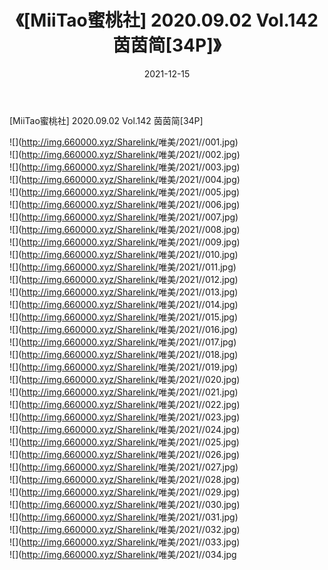 ﻿---
layout: post
title:  《[MiiTao蜜桃社] 2020.09.02 Vol.142 茵茵简[34P]》
date:   2021-12-15
img: http://img.660000.xyz/Sharelink/唯美/2021/[MiiTao蜜桃社] 2020.09.02 Vol.142 茵茵简[34P]/000.jpg
categories: [美女, 清纯, 唯美]
---

[MiiTao蜜桃社] 2020.09.02 Vol.142 茵茵简[34P]

 ![](<a href="http://img.660000.xyz/Sharelink/" target=_blank>http://img.660000.xyz/Sharelink/</a>唯美/2021//001.jpg) <br>![](<a href="http://img.660000.xyz/Sharelink/" target=_blank>http://img.660000.xyz/Sharelink/</a>唯美/2021//002.jpg) <br>![](<a href="http://img.660000.xyz/Sharelink/" target=_blank>http://img.660000.xyz/Sharelink/</a>唯美/2021//003.jpg) <br>![](<a href="http://img.660000.xyz/Sharelink/" target=_blank>http://img.660000.xyz/Sharelink/</a>唯美/2021//004.jpg) <br>![](<a href="http://img.660000.xyz/Sharelink/" target=_blank>http://img.660000.xyz/Sharelink/</a>唯美/2021//005.jpg) <br>![](<a href="http://img.660000.xyz/Sharelink/" target=_blank>http://img.660000.xyz/Sharelink/</a>唯美/2021//006.jpg) <br>![](<a href="http://img.660000.xyz/Sharelink/" target=_blank>http://img.660000.xyz/Sharelink/</a>唯美/2021//007.jpg) <br>![](<a href="http://img.660000.xyz/Sharelink/" target=_blank>http://img.660000.xyz/Sharelink/</a>唯美/2021//008.jpg) <br>![](<a href="http://img.660000.xyz/Sharelink/" target=_blank>http://img.660000.xyz/Sharelink/</a>唯美/2021//009.jpg) <br>![](<a href="http://img.660000.xyz/Sharelink/" target=_blank>http://img.660000.xyz/Sharelink/</a>唯美/2021//010.jpg) <br>![](<a href="http://img.660000.xyz/Sharelink/" target=_blank>http://img.660000.xyz/Sharelink/</a>唯美/2021//011.jpg) <br>![](<a href="http://img.660000.xyz/Sharelink/" target=_blank>http://img.660000.xyz/Sharelink/</a>唯美/2021//012.jpg) <br>![](<a href="http://img.660000.xyz/Sharelink/" target=_blank>http://img.660000.xyz/Sharelink/</a>唯美/2021//013.jpg) <br>![](<a href="http://img.660000.xyz/Sharelink/" target=_blank>http://img.660000.xyz/Sharelink/</a>唯美/2021//014.jpg) <br>![](<a href="http://img.660000.xyz/Sharelink/" target=_blank>http://img.660000.xyz/Sharelink/</a>唯美/2021//015.jpg) <br>![](<a href="http://img.660000.xyz/Sharelink/" target=_blank>http://img.660000.xyz/Sharelink/</a>唯美/2021//016.jpg) <br>![](<a href="http://img.660000.xyz/Sharelink/" target=_blank>http://img.660000.xyz/Sharelink/</a>唯美/2021//017.jpg) <br>![](<a href="http://img.660000.xyz/Sharelink/" target=_blank>http://img.660000.xyz/Sharelink/</a>唯美/2021//018.jpg) <br>![](<a href="http://img.660000.xyz/Sharelink/" target=_blank>http://img.660000.xyz/Sharelink/</a>唯美/2021//019.jpg) <br>![](<a href="http://img.660000.xyz/Sharelink/" target=_blank>http://img.660000.xyz/Sharelink/</a>唯美/2021//020.jpg) <br>![](<a href="http://img.660000.xyz/Sharelink/" target=_blank>http://img.660000.xyz/Sharelink/</a>唯美/2021//021.jpg) <br>![](<a href="http://img.660000.xyz/Sharelink/" target=_blank>http://img.660000.xyz/Sharelink/</a>唯美/2021//022.jpg) <br>![](<a href="http://img.660000.xyz/Sharelink/" target=_blank>http://img.660000.xyz/Sharelink/</a>唯美/2021//023.jpg) <br>![](<a href="http://img.660000.xyz/Sharelink/" target=_blank>http://img.660000.xyz/Sharelink/</a>唯美/2021//024.jpg) <br>![](<a href="http://img.660000.xyz/Sharelink/" target=_blank>http://img.660000.xyz/Sharelink/</a>唯美/2021//025.jpg) <br>![](<a href="http://img.660000.xyz/Sharelink/" target=_blank>http://img.660000.xyz/Sharelink/</a>唯美/2021//026.jpg) <br>![](<a href="http://img.660000.xyz/Sharelink/" target=_blank>http://img.660000.xyz/Sharelink/</a>唯美/2021//027.jpg) <br>![](<a href="http://img.660000.xyz/Sharelink/" target=_blank>http://img.660000.xyz/Sharelink/</a>唯美/2021//028.jpg) <br>![](<a href="http://img.660000.xyz/Sharelink/" target=_blank>http://img.660000.xyz/Sharelink/</a>唯美/2021//029.jpg) <br>![](<a href="http://img.660000.xyz/Sharelink/" target=_blank>http://img.660000.xyz/Sharelink/</a>唯美/2021//030.jpg) <br>![](<a href="http://img.660000.xyz/Sharelink/" target=_blank>http://img.660000.xyz/Sharelink/</a>唯美/2021//031.jpg) <br>![](<a href="http://img.660000.xyz/Sharelink/" target=_blank>http://img.660000.xyz/Sharelink/</a>唯美/2021//032.jpg) <br>![](<a href="http://img.660000.xyz/Sharelink/" target=_blank>http://img.660000.xyz/Sharelink/</a>唯美/2021//033.jpg) <br>![](<a href="http://img.660000.xyz/Sharelink/" target=_blank>http://img.660000.xyz/Sharelink/</a>唯美/2021//034.jpg